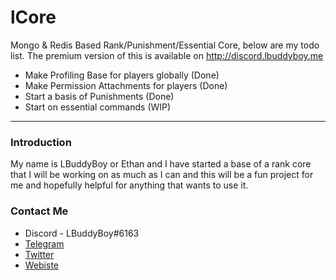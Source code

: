 # lCore
Mongo & Redis Based Rank/Punishment/Essential Core, below are my todo list.
The premium version of this is available on http://discord.lbuddyboy.me

- Make Profiling Base for players globally (Done)
- Make Permission Attachments for players (Done)
- Start a basis of Punishments (Done)
- Start on essential commands (WIP)

***

### Introduction

My name is LBuddyBoy or Ethan and I have started a base of a rank core that I will be working on as much as I can and this will be a fun project for me and hopefully helpful for anything that wants to use it.

### Contact Me

- Discord - LBuddyBoy#6163
- [Telegram](https://t.me/LBuddyBoy)
- [Twitter](https://twitter.com/LBuddyBoy)
- [Webiste](https://lbuddyboy.me)
